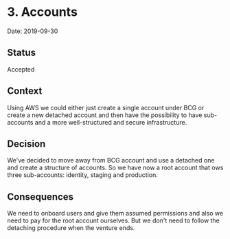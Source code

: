 # 3. Accounts

Date: 2019-09-30

## Status

Accepted

## Context

Using AWS we could either just create a single account under BCG or
create a new detached account and then have the possibility to have
sub-accounts and a more well-structured and secure infrastructure.

## Decision

We've decided to move away from BCG account and use a detached one and
create a structure of accounts. So we have now a root account that ows
three sub-accounts: identity, staging and production.

## Consequences

We need to onboard users and give them assumed permissions and also we
need to pay for the root account ourselves. But we don't need to follow
the detaching procedure when the venture ends.
